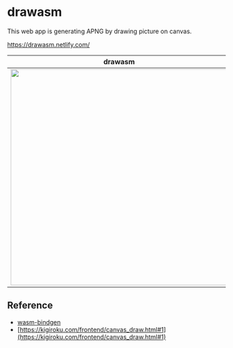 # drawasm

This web app is generating APNG by drawing picture on canvas.

https://drawasm.netlify.com/

|drawasm|generated APNG|
|---|---|
|<img src="https://i.gyazo.com/8b24757d5ae49ad926131d18b3cb3f20.png" width="500">|<img src="https://i.gyazo.com/868ab96c4fc84eae5edff390a21aeaa8.png" width="500">|


## Reference

- [wasm-bindgen](https://github.com/rustwasm/wasm-bindgen)
- [https://kigiroku.com/frontend/canvas_draw.html#1](https://kigiroku.com/frontend/canvas_draw.html#1)
